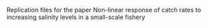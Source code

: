 Replication files for the paper Non-linear response of catch rates to increasing salinity levels in a small-scale fishery
